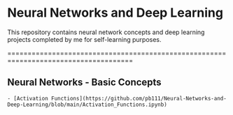 # **Neural Networks and Deep Learning**

This repository contains neural network concepts and deep learning projects completed by me for self-learning purposes.


=====================================================================================

## **Neural Networks - Basic Concepts**


    - [Activation Functions](https://github.com/pb111/Neural-Networks-and-Deep-Learning/blob/main/Activation_Functions.ipynb)
